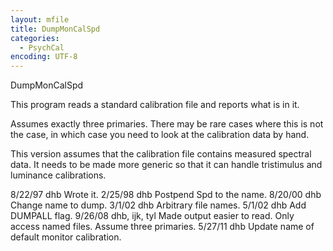 ```yaml
---
layout: mfile
title: DumpMonCalSpd
categories:
  - PsychCal
encoding: UTF-8
---
```


DumpMonCalSpd

This program reads a standard calibration file and
reports what is in it.

Assumes exactly three primaries.  There
may be rare cases where this is not the case, in which case
you need to look at the calibration data by hand.

This version assumes that the calibration file contains
measured spectral data.  It needs to be made more generic
so that it can handle tristimulus and luminance calibrations.

8/22/97  dhb  Wrote it.
2/25/98  dhb  Postpend Spd to the name.
8/20/00  dhb  Change name to dump.
3/1/02   dhb  Arbitrary file names.
5/1/02   dhb  Add DUMPALL flag.
9/26/08  dhb, ijk, tyl  Made output easier to read.  Only access named files.
              Assume three primaries.
5/27/11  dhb  Update name of default monitor calibration.
